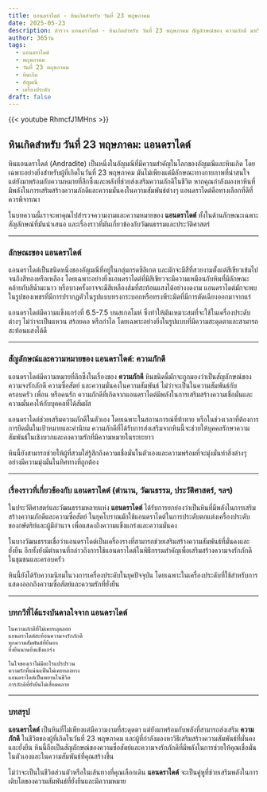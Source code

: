 ```yaml
---
title: แอนดราไดต์ - หินเกิดสำหรับ วันที่ 23 พฤษภาคม
date: 2025-05-23
description: สำรวจ แอนดราไดต์ - หินเกิดสำหรับ วันที่ 23 พฤษภาคม สัญลักษณ์ของ ความภักดี มาเรียนรู้ความหมายลึกซึ้งของหินพิเศษนี้
author: 365วัน
tags:
  - แอนดราไดต์
  - พฤษภาคม
  - วันที่ 23 พฤษภาคม
  - หินเกิด
  - อัญมณี
  - เครื่องประดับ
draft: false
---
```


{{< youtube RhmcfJ1MHns >}}

## หินเกิดสำหรับ วันที่ 23 พฤษภาคม: แอนดราไดต์

หินแอนดราไดต์ (Andradite) เป็นหนึ่งในอัญมณีที่มีความสำคัญในโลกของอัญมณีและหินเกิด โดยเฉพาะอย่างยิ่งสำหรับผู้ที่เกิดในวันที่ 23 พฤษภาคม มันไม่เพียงแต่มีลักษณะทางกายภาพที่น่าสนใจ แต่ยังมาพร้อมกับความหมายที่ลึกซึ้งและพลังที่ช่วยส่งเสริมความภักดีในชีวิต หากคุณกำลังมองหาหินที่มีพลังในการเสริมสร้างความภักดีและความมั่นคงในความสัมพันธ์ต่างๆ แอนดราไดต์คือทางเลือกที่ดีที่ควรพิจารณา

ในบทความนี้เราจะพาคุณไปสำรวจความงามและความหมายของ **แอนดราไดต์** ทั้งในด้านลักษณะเฉพาะ สัญลักษณ์ที่มันนำเสนอ และเรื่องราวที่มันเกี่ยวข้องกับวัฒนธรรมและประวัติศาสตร์

---

### ลักษณะของ แอนดราไดต์

แอนดราไดต์เป็นชนิดหนึ่งของอัญมณีที่อยู่ในกลุ่มกรดซิลิเกต และมักจะมีสีที่สวยงามตั้งแต่สีเขียวเข้มไปจนถึงสีทองหรือเหลือง โดยเฉพาะอย่างยิ่งแอนดราไดต์ที่มีสีเขียวจะมีความเหมือนกับหินที่มีลักษณะคล้ายกับสีน้ำมะนาว หรือบางครั้งอาจจะมีสีเหลืองส้มที่สะท้อนแสงได้อย่างงดงาม แอนดราไดต์มักจะพบในรูปของเพชรที่มีการปรากฏตัวในรูปแบบทรงกระบอกหรือทรงพีระมิดที่มีการตัดเฉียงออกมาจากแร่

แอนดราไดต์มีความแข็งแกร่งที่ 6.5-7.5 บนสเกลโมห์ ซึ่งทำให้มันเหมาะสมที่จะใช้ในเครื่องประดับต่างๆ ไม่ว่าจะเป็นแหวน สร้อยคอ หรือกำไล โดยเฉพาะอย่างยิ่งในรูปแบบที่มีความสะดุดตาและสามารถสะท้อนแสงได้ดี

---

### สัญลักษณ์และความหมายของ แอนดราไดต์: ความภักดี

แอนดราไดต์มีความหมายที่ลึกซึ้งในเรื่องของ **ความภักดี** หินชนิดนี้มักจะถูกมองว่าเป็นสัญลักษณ์ของความจงรักภักดี ความซื่อสัตย์ และความมั่นคงในความสัมพันธ์ ไม่ว่าจะเป็นในความสัมพันธ์กับครอบครัว เพื่อน หรือคนรัก ความภักดีที่เกิดจากแอนดราไดต์มีพลังในการเสริมสร้างความเชื่อมั่นและความมั่นคงให้กับบุคคลที่ได้สัมผัส

แอนดราไดต์ช่วยเสริมความภักดีในตัวเอง โดยเฉพาะในสถานการณ์ที่ท้าทาย หรือในช่วงเวลาที่ต้องการการยึดมั่นในเป้าหมายและค่านิยม ความภักดีที่ได้รับการส่งเสริมจากหินนี้จะช่วยให้บุคคลรักษาความสัมพันธ์ในเชิงบวกและคงความรักที่มีความหมายในระยะยาว

หินนี้ยังสามารถช่วยให้ผู้ที่สวมใส่รู้สึกถึงความเชื่อมั่นในตัวเองและความพร้อมที่จะมุ่งมั่นทำสิ่งต่างๆ อย่างมีความมุ่งมั่นในทิศทางที่ถูกต้อง

---

### เรื่องราวที่เกี่ยวข้องกับ แอนดราไดต์ (ตำนาน, วัฒนธรรม, ประวัติศาสตร์, ฯลฯ)

ในประวัติศาสตร์และวัฒนธรรมหลายแห่ง **แอนดราไดต์** ได้รับการยกย่องว่าเป็นหินที่มีพลังในการเสริมสร้างความภักดีและความซื่อสัตย์ ในยุคโบราณมักใช้แอนดราไดต์ในการประดับตกแต่งเครื่องประดับของกษัตริย์และผู้มีอำนาจ เพื่อแสดงถึงความแข็งแกร่งและความมั่นคง

ในบางวัฒนธรรมเชื่อว่าแอนดราไดต์เป็นเครื่องรางที่สามารถช่วยเสริมสร้างความสัมพันธ์ที่มั่นคงและยั่งยืน อีกทั้งยังมีตำนานที่กล่าวถึงการใช้แอนดราไดต์ในพิธีกรรมสำคัญเพื่อเสริมสร้างความจงรักภักดีในชุมชนและครอบครัว

หินนี้ยังได้รับความนิยมในวงการเครื่องประดับในยุคปัจจุบัน โดยเฉพาะในเครื่องประดับที่ใช้สำหรับการแสดงออกถึงความซื่อสัตย์และความรักที่ยั่งยืน

---

### บทกวีที่ได้แรงบันดาลใจจาก แอนดราไดต์

```
ในความภักดีที่ไม่เคยหลุดลอย
แอนดราไดต์สะท้อนความจงรักภักดี
ทุกความสัมพันธ์ที่ยืนยง
ยิ่งยืนนานยิ่งแข็งแกร่ง

ในใจของเราไม่มีอะไรแปรปรวน
ความรักที่แน่นแฟ้นไม่เคยหลงทาง
แอนดราไดต์เป็นพยานในชีวิต
การภักดีที่ยั่งยืนไม่เสื่อมคลาย
```

---

### บทสรุป

**แอนดราไดต์** เป็นหินที่ไม่เพียงแต่มีความงามที่สะดุดตา แต่ยังมาพร้อมกับพลังที่สามารถส่งเสริม **ความภักดี** ในชีวิตของผู้ที่เกิดในวันที่ 23 พฤษภาคม และผู้ที่กำลังมองหาวิธีเสริมสร้างความสัมพันธ์ที่มั่นคงและยั่งยืน หินนี้ถือเป็นสัญลักษณ์ของความซื่อสัตย์และความจงรักภักดีที่มีพลังในการช่วยให้คุณเชื่อมั่นในตัวเองและในความสัมพันธ์ที่คุณสร้างขึ้น

ไม่ว่าจะเป็นในชีวิตส่วนตัวหรือในเส้นทางที่คุณเลือกเดิน **แอนดราไดต์** จะเป็นคู่หูที่ช่วยเสริมพลังในการเติบโตของความสัมพันธ์ที่ยั่งยืนและมีความหมาย